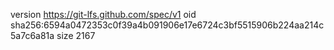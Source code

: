 version https://git-lfs.github.com/spec/v1
oid sha256:6594a0472353c0f39a4b091906e17e6724c3bf5515906b224aa214c5a7c6a81a
size 2167
